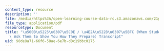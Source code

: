 ```yaml
---
content_type: resource
description: ''
file: /media/https%3A/open-learning-course-data-rc.s3.amazonaws.com/21g-101-chinese-i-regular-fall-2014/90de8a7166f658ae6e7bd8c19bbc0175_MIT21G_101F14_Study_Time_Chinese.pdf
file_type: application/pdf
resourcetype: Document
title: "\u500B\u5225\u6307\u5C0E / \u4E2A\u522B\u6307\u5BFC (When Students Struggle,\
  \ Ask Them to Show You How They Prepare) Transcript"
uid: 90de8a71-66f6-58ae-6e7b-d8c19bbc0175
---
```

